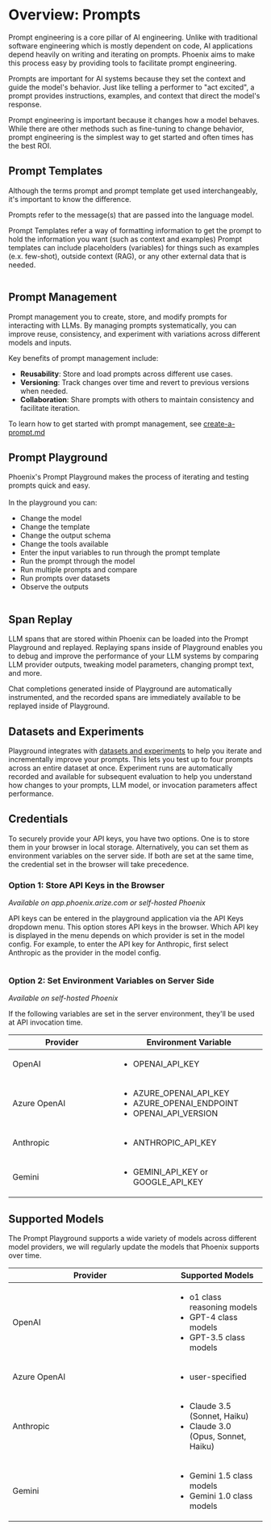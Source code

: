 # Overview: Prompts

Prompt engineering is a core pillar of AI engineering.  Unlike with traditional software engineering which is mostly dependent on code, AI applications depend heavily on writing and iterating on prompts. Phoenix aims to make this process easy by providing tools to facilitate prompt engineering.

Prompts are important for AI systems because they set the context and guide the model's behavior. Just like telling a performer to "act excited", a prompt provides instructions, examples, and context that direct the model's response.

Prompt engineering is important because it changes how a model behaves. While there are other methods such as fine-tuning to change behavior, prompt engineering is the simplest way to get started and often times has the best ROI.

## Prompt Templates

Although the terms prompt and prompt template get used interchangeably, it's important to know the difference.

Prompts refer to the message(s) that are passed into the language model.

Prompt Templates refer a way of formatting information to get the prompt to hold the information you want (such as context and examples) Prompt templates can include placeholders (variables) for things such as examples (e.x. few-shot), outside context (RAG), or any other external data that is needed.

<figure><img src="https://storage.googleapis.com/arize-phoenix-assets/assets/images/prompt_template.png" alt=""><figcaption></figcaption></figure>

## Prompt Management

Prompt management you to create, store, and modify prompts for interacting with LLMs. By managing prompts systematically, you can improve reuse, consistency, and experiment with variations across different models and inputs.

Key benefits of prompt management include:

* **Reusability**: Store and load prompts across different use cases.
* **Versioning**: Track changes over time and revert to previous versions when needed.
* **Collaboration**: Share prompts with others to maintain consistency and facilitate iteration.

To learn how to get started with prompt management, see [create-a-prompt.md](how-to-prompts/create-a-prompt.md "mention")

## Prompt Playground

Phoenix's Prompt Playground makes the process of iterating and testing prompts quick and easy.\
\
In the playground you can:

* Change the model
* Change the template
* Change the output schema
* Change the tools available
* Enter the input variables to run through the prompt template
* Run the prompt through the model
* Run multiple prompts and compare
* Run prompts over datasets
* Observe the outputs

<figure><img src="https://storage.googleapis.com/arize-phoenix-assets/assets/gifs/playground_3_prompt.gif" alt=""><figcaption></figcaption></figure>

## Span Replay

LLM spans that are stored within Phoenix can be loaded into the Prompt Playground and replayed. Replaying spans inside of Playground enables you to debug and improve the performance of your LLM systems by comparing LLM provider outputs, tweaking model parameters, changing prompt text, and more.&#x20;

Chat completions generated inside of Playground are automatically instrumented, and the recorded spans are immediately available to be replayed inside of Playground.

## Datasets and Experiments

Playground integrates with [datasets and experiments](overview-prompts.md#datasets-and-experiments) to help you iterate and incrementally improve your prompts. This lets you test up to four prompts across an entire dataset at once. Experiment runs are automatically recorded and available for subsequent evaluation to help you understand how changes to your prompts, LLM model, or invocation parameters affect performance.



## Credentials

To securely provide your API keys, you have two options. One is to store them in your browser in local storage. Alternatively, you can set them as environment variables on the server side. If both are set at the same time, the credential set in the browser will take precedence.

### Option 1: Store API Keys in the Browser

_Available on app.phoenix.arize.com or self-hosted Phoenix_

API keys can be entered in the playground application via the API Keys dropdown menu. This option stores API keys in the browser. Which API key is displayed in the menu depends on which provider is set in the model config. For example, to enter the API key for Anthropic, first select Anthropic as the provider in the model config.

<figure><img src="https://storage.googleapis.com/arize-phoenix-assets/assets/images/store_playground_api_keys_in_browser.png" alt=""><figcaption></figcaption></figure>

### Option 2: Set Environment Variables on Server Side

_Available on self-hosted Phoenix_

If the following variables are set in the server environment, they'll be used at API invocation time.

<table><thead><tr><th width="196">Provider</th><th>Environment Variable</th></tr></thead><tbody><tr><td>OpenAI</td><td><ul><li>OPENAI_API_KEY</li></ul></td></tr><tr><td>Azure OpenAI</td><td><ul><li>AZURE_OPENAI_API_KEY</li><li>AZURE_OPENAI_ENDPOINT</li><li>OPENAI_API_VERSION</li></ul></td></tr><tr><td>Anthropic</td><td><ul><li>ANTHROPIC_API_KEY</li></ul></td></tr><tr><td>Gemini</td><td><ul><li>GEMINI_API_KEY or GOOGLE_API_KEY</li></ul></td></tr></tbody></table>

## Supported Models

The Prompt Playground supports a wide variety of models across different model providers, we will regularly update the models that Phoenix supports over time.

<table><thead><tr><th width="308">Provider</th><th>Supported Models</th></tr></thead><tbody><tr><td>OpenAI</td><td><ul><li>o1 class reasoning models</li><li>GPT-4 class models</li><li>GPT-3.5 class models</li></ul></td></tr><tr><td>Azure OpenAI</td><td><ul><li>user-specified</li></ul></td></tr><tr><td>Anthropic</td><td><ul><li>Claude 3.5 (Sonnet, Haiku)</li><li>Claude 3.0 (Opus, Sonnet, Haiku)</li></ul></td></tr><tr><td>Gemini</td><td><ul><li>Gemini 1.5 class models</li><li>Gemini 1.0 class models</li></ul></td></tr></tbody></table>

